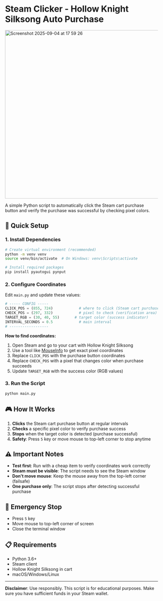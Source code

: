 # Steam Clicker - Hollow Knight Silksong Auto Purchase
<img width="1016" height="555" alt="Screenshot 2025-09-04 at 17 59 26" src="https://github.com/user-attachments/assets/1f3ac65c-cd2b-4bf3-b6a2-ccecf0612e46" />

A simple Python script to automatically click the Steam cart purchase button and verify the purchase was successful by checking pixel colors.

## 🚀 Quick Setup

### 1. Install Dependencies
```bash
# Create virtual environment (recommended)
python -m venv venv
source venv/bin/activate  # On Windows: venv\Scripts\activate

# Install required packages
pip install pyautogui pynput
```

### 2. Configure Coordinates

Edit `main.py` and update these values:

```python
# ----- CONFIG -----
CLICK_POS = (855, 724)            # where to click (Steam cart purchase button)
CHECK_POS = (297, 332)            # pixel to check (verification area)
TARGET_RGB = (30, 40, 55)       # target color (success indicator)
INTERVAL_SECONDS = 0.5            # main interval
# ------------------
```

**How to find coordinates:**
1. Open Steam and go to your cart with Hollow Knight Silksong
2. Use a tool like [MouseInfo](https://automatetheboringstuff.com/chapter18/) to get exact pixel coordinates
3. Replace `CLICK_POS` with the purchase button coordinates
4. Replace `CHECK_POS` with a pixel that changes color when purchase succeeds
5. Update `TARGET_RGB` with the success color (RGB values)

### 3. Run the Script
```bash
python main.py
```

## 🎮 How It Works

1. **Clicks** the Steam cart purchase button at regular intervals
2. **Checks** a specific pixel color to verify purchase success
3. **Stops** when the target color is detected (purchase successful)
4. **Safety**: Press `5` key or move mouse to top-left corner to stop anytime

## ⚠️ Important Notes

- **Test first**: Run with a cheap item to verify coordinates work correctly
- **Steam must be visible**: The script needs to see the Steam window
- **Don't move mouse**: Keep the mouse away from the top-left corner (failsafe)
- **One purchase only**: The script stops after detecting successful purchase

## 🛑 Emergency Stop

- Press `5` key
- Move mouse to top-left corner of screen
- Close the terminal window

## 📋 Requirements

- Python 3.6+
- Steam client
- Hollow Knight Silksong in cart
- macOS/Windows/Linux

---

**Disclaimer**: Use responsibly. This script is for educational purposes. Make sure you have sufficient funds in your Steam wallet.
